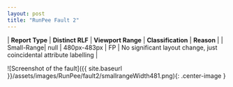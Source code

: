 ```yaml
---
layout: post
title: "RunPee Fault 2"
---
```

| **Report Type** | **Distinct RLF** | **Viewport Range** | **Classification** | **Reason** |
| Small-Range| null | 480px-483px | FP | No significant layout change, just coincidental attribute labelling | 

![Screenshot of the fault]({{ site.baseurl }}/assets/images/RunPee/fault2/smallrangeWidth481.png){: .center-image }